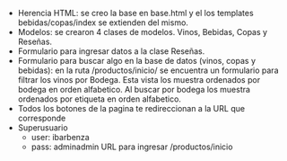 - Herencia HTML: se creo la base en base.html y el los templates bebidas/copas/index se extienden del mismo.
- Modelos: se crearon 4 clases de modelos. Vinos, Bebidas, Copas y Reseñas.
- Formulario para ingresar datos a la clase Reseñas.
- Formulario para buscar algo en la base de datos (vinos, copas y bebidas): en la ruta /productos/inicio/ se encuentra un formulario para filtrar los vinos por Bodega. Esta vista los muestra ordenados por bodega en orden alfabetico. Al buscar por bodega los muestra ordenados por etiqueta en orden alfabetico.
- Todos los botones de la pagina te redireccionan a la URL que corresponde
- Superusuario
    - user: ibarbenza
    - pass: adminadmin
    URL para ingresar /productos/inicio

